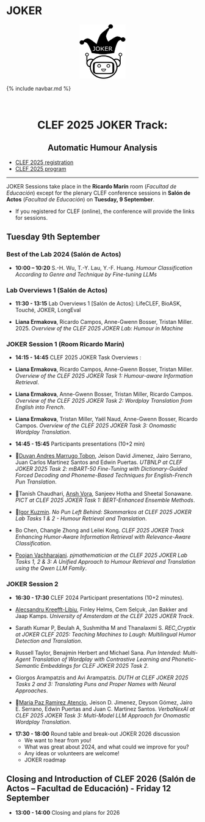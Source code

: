 # JOKER
<p align="center">
  <img src="./img/joker.png" width="120" height="142">
</p>

{% include navbar.md %}

<br>
  <h1 align="center">CLEF 2025 JOKER Track:</h1>
  <h2 align="center">Automatic Humour Analysis</h2>

* [CLEF 2025 registration](https://clef2025.clef-initiative.eu/index.php?page=Pages/registrationConference.html)
* [CLEF 2025 program](https://clef2025.clef-initiative.eu/index.php?page=Pages/programme.html)
  
<!---* [CLEF 2025 LNCS Proceedings, Vol I](https://doi.org/10.1007/978-3-031-71736-9)
* [CLEF 2025 LNCS Proceedings, Vol II](https://doi.org/10.1007/978-3-031-71908-0)
* [CLEF 2025 Working Notes](https://ceur-ws.org/Vol-3740/)-->
  

------------------------------------------------------------
JOKER Sessions take place in the **Ricardo Marín** room (_Facultad de Educación_) except for the plenary CLEF conference sessions in **Salón de Actos** (_Facultad de Educación_) on **Tuesday, 9 September**.

* If you registered for CLEF (online), the conference will provide the links for sessions.

## Tuesday 9th September 

### Best of the Lab 2024 (Salón de Actos)
* **10:00 – 10:20** S.-H. Wu, T.-Y. Lau, Y.-F. Huang. _Humour Classification According to Genre and Technique by Fine-tuning LLMs_

### Lab Overviews 1 (Salón de Actos)
* **11:30 - 13:15**	Lab Overviews 1 [Salón de Actos]: LifeCLEF, BioASK, Touché, JOKER, LongEval

* **Liana Ermakova**, Ricardo Campos, Anne-Gwenn Bosser, Tristan Miller. 2025. _Overview of the CLEF 2025 JOKER Lab: Humour in Machine_
<!---, in:
Proceedings of CLEF'24, LNCS Volume 14958 + 14959, Springer, 2024 ([Paper](https://doi.org/10.1007/978-3-031-71908-0_8), [Slides](slides/JOKER_CLEF_2024_presentation.pdf)).-->


### JOKER Session 1 (Room Ricardo Marín)

* **14:15 - 14:45** CLEF 2025 JOKER Task Overviews <!---([Slides](slides/CLEF24_JOKER_Task_Overviews.pdf))-->:

* **Liana Ermakova**, Ricardo Campos, Anne-Gwenn Bosser, Tristan Miller. 
_Overview of the CLEF 2025 JOKER Task 1: Humour-aware Information Retrieval_. 
<!---([Paper](https://ceur-ws.org/Vol-3740/paper-165.pdf))-->

* **Liana Ermakova**, Anne-Gwenn Bosser, Tristan Miller, Ricardo Campos.
_Overview of the CLEF 2025 JOKER Task 2: Wordplay Translation from English into French_. 
<!---([Paper](https://ceur-ws.org/Vol-3740/paper-166.pdf))-->

* **Liana Ermakova**, Tristan Miller, Yaël Naud, Anne-Gwenn Bosser, Ricardo Campos. 
_Overview of the CLEF 2025 JOKER Task 3: Onomastic Wordplay Translation_.
<!---([Paper](https://ceur-ws.org/Vol-3740/paper-167.pdf))-->

* **14:45 - 15:45** Participants presentations (10+2 min)

* 📶<ins>Duvan Andres Marrugo Tobon</ins>, Jeison David Jimenez, Jairo Serrano, Juan Carlos Martinez Santos and Edwin Puertas.
_UTBNLP at CLEF JOKER 2025 Task 2: mBART-50 Fine-Tuning with Dictionary-Guided Forced Decoding and Phoneme-Based Techniques for English-French Pun Translation_.
<!---([Paper](https://ceur-ws.org/Vol-3740/paper-178.pdf), [Slides](slides/JokerCLEF2024Popova.pdf))-->
  
* 📶Tanish Chaudhari, <ins>Ansh Vora</ins>, Sanjeev Hotha and Sheetal Sonawane.
_PICT at CLEF 2025 JOKER Task 1: BERT-Enhanced Ensemble Methods_.
<!---([Paper](https://ceur-ws.org/Vol-3740/paper-183.pdf))-->

* 📶<ins>Igor Kuzmin</ins>.
_No Pun Left Behind: Skommarkos at CLEF 2025 JOKER Lab Tasks 1 \& 2 - Humour Retrieval and Translation_.
<!---([Paper](https://ceur-ws.org/Vol-3740/paper-181.pdf), [Slides](slides/clef24uva-joker.pdf))-->

* Bo Chen, Changle Zhong and Leilei Kong.
_CLEF 2025 JOKER Track Enhancing Humor-Aware Information Retrieval with Relevance-Aware Classification_.
<!---([Paper](https://ceur-ws.org/Vol-3740/paper-173.pdf))-->

* <ins>Poojan Vachharajani</ins>.
_pjmathematician at the CLEF 2025 JOKER Lab Tasks 1, 2 & 3: A Unified Approach to Humour Retrieval and Translation using the Qwen LLM Family_.


### JOKER Session 2

* **16:30 - 17:30** CLEF 2024 Participant presentations (10+2 minutes).

<!---([Paper](https://ceur-ws.org/Vol-3740/paper-172.pdf), [Slides](slides/JokerCLEF2024Epron.pdf))-->

* <ins>Alecsandru Kreefft-Libiu</ins>, Finley Helms, Cem Selçuk, Jan Bakker and Jaap Kamps.
_University of Amsterdam at the CLEF 2025 JOKER Track_.
<!---([Paper](https://ceur-ws.org/Vol-3740/paper-172.pdf), [Slides](slides/JokerCLEF2024Epron.pdf))-->

* Sarath Kumar P, Beulah A, Sushmitha M and Thanalaxmi S.
_REC_Cryptix at JOKER CLEF 2025: Teaching Machines to Laugh: Multilingual Humor Detection and Translation_.
<!---([Paper](https://ceur-ws.org/Vol-3740/paper-171.pdf), [Slides](slides/JokerCLEF2024ReginaPetra.pdf))-->

* Russell Taylor, Benajmin Herbert and Michael Sana.
_Pun Intended: Multi-Agent Translation of Wordplay with Contrastive Learning and Phonetic-Semantic Embeddings for CLEF JOKER 2025 Task 2_.
<!---([Paper](https://ceur-ws.org/Vol-3740/paper-174.pdf))-->

* Giorgos Arampatzis and Avi Arampatzis.
_DUTH at CLEF JOKER 2025 Tasks 2 and 3: Translating Puns and Proper Names with Neural Approaches_.
<!---([Paper](https://ceur-ws.org/Vol-3740/paper-176.pdf))-->

* 📶<ins>Maria Paz Ramirez Atencio</ins>, Jeison D. Jimenez, Deyson Gómez, Jairo E. Serrano, Edwin Puertas and Juan C. Martinez Santos.
_VerbaNexAI at CLEF 2025 JOKER Task 3: Multi-Model LLM Approach for Onomastic Wordplay Translation_.
<!---([Paper](https://ceur-ws.org/Vol-3740/paper-180.pdf))-->

* **17:30 - 18:00** Round table and break-out JOKER 2026 discussion
    * We want to hear from *you*!
    * What was great about 2024, and what could we improve for you?
    * Any ideas or volunteers are welcome!
    * JOKER roadmap 

## Closing and Introduction of CLEF 2026 (Salón de Actos – Facultad de Educación) - Friday 12 September

* **13:00 - 14:00** Closing and plans for 2026 

<!---## All CLEF 2024 JOKER track papers 

* Liana Ermakova, Anne-Gwenn Bosser, Tristan Miller, Adam Jatowt. 
_Overview of the CLEF 2024 JOKER Task 1: Humour-aware Information Retrieval_. 
([Paper](https://ceur-ws.org/Vol-3740/paper-165.pdf))

* Victor Manuel Palma Preciado, Grigori Sidorov, Liana Ermakova, Anne-Gwenn Bosser, Tristan Miller, Adam Jatowt. 
_Overview of the CLEF 2024 JOKER Task 2: Humour Classification According to Genre and Technique_. 
([Paper](https://ceur-ws.org/Vol-3740/paper-166.pdf))

* Liana Ermakova, Anne-Gwenn Bosser, Tristan Miller, Adam Jatowt. 
_Overview of the CLEF 2024 JOKER Task 3: Translate puns from English to French_.
([Paper](https://ceur-ws.org/Vol-3740/paper-167.pdf))

* Harouna Baguian, Huynh Nina Ashley. 
_JOKER Track @ CLEF 2024: the Jokesters' approaches for retrieving, classifying, and translating wordplay_.
([Paper](https://ceur-ws.org/Vol-3740/paper-168.pdf))

* Antonia Bartulović, Dóra Paula Váradi. 
_University of Split and University of Malta (Team AB&DPV) at the CLEF 2024 JOKER Track: From ‘LOL’ to ‘MDR’ Using Artificial Intelligence Models to Retrieve and Translate Puns_.
([Paper](https://ceur-ws.org/Vol-3740/paper-169.pdf))

* Ryan Rony Dsilva, Nidhi Bhardwaj. 
_PunDerstand @ CLEF JOKER 2024: Who’s Laughing Now? Humor Classification by Genre & Technique_.
([Paper](https://ceur-ws.org/Vol-3740/paper-170.pdf))

* Regina Elagina, Petra Vučić.
_Working Notes of CLEF 2024: Effective Humor Analysis and Translation_.
([Paper](https://ceur-ws.org/Vol-3740/paper-171.pdf))

* Pierre Epron, Gaël Guibon, Miguel Couceiro.
_ORPAILLEUR & SyNaLP at CLEF 2024 Task 2: Good Old Cross Validation for Large Language Models Yields the Best Humorous Detection_.
([Paper](https://ceur-ws.org/Vol-3740/paper-172.pdf))

* Arina Gepalova, Adrian-Gabriel Chifu, Sébastien Fournier.
_CLEF 2024 Joker Task 1: Exploring Pun Detection Using The T5 Transformer Model_.
([Paper](https://ceur-ws.org/Vol-3740/paper-173.pdf))

* Jana Viktória Kováčiková, Marek Šuppa.
_Thinking, Fast and Slow: From the Speed of FastText to the Depth of Retrieval Augmented Large Language Models For Humour Classification_.
([Paper](https://ceur-ws.org/Vol-3740/paper-174.pdf))

* Rowan Mann, Tomislav Mikulandric.
_CLEF 2024 JOKER Tasks 1-3: Humour identification and classification_.
([Paper](https://ceur-ws.org/Vol-3740/paper-175.pdf))

* Sarvesh Narayanan, Jayasimman J, Shiva Ganesh V.
_CLEF 2024 JOKER Task 2 : Using RoBERTa and Bert-uncased for Humour Classification According to Genre and Technique_.
([Paper](https://ceur-ws.org/Vol-3740/paper-176.pdf))

* Victor Manuel Palma-Preciado, Carolina Palma-Preciado, Grigori Sidorov.
_NLPalma Joker 2024: Yet, no Humor with Humorousness - Task 2 Humour Classification According to Genre and Technique_.
([Paper](https://ceur-ws.org/Vol-3740/paper-177.pdf))

* Olga Popova.
_Comparative Evaluation of Humour Translation from English to Spanish: A Study with BLOOM and Googletrans_.
([Paper](https://ceur-ws.org/Vol-3740/paper-178.pdf))

* Dhannya S M, Lakshmi Priya S, Shreedevi Seluka Balaji, Sai Nikitha N.S.R, Shwetha S, Surabhi Kamath, Srinidhi Lakshmi Narayanan.
_Vayam Solve Kurmaha @ CLEF 2024: Task 2: Humor Classification according to Genre and Technique using BERT Embeddings and Transformers_.
([Paper](https://ceur-ws.org/Vol-3740/paper-179.pdf))

* M Saipranav, Jaswanth Sridharan, Gautham Narayan G, Angel Deborah S, Rajalakshmi S, Mirnalinee T T, Samyuktaa Sivakumar.
_CLEF 2024 JOKER Task 2: Using BERT and Random Forest Classifier for Humor Classification According to Genre and Technique_.
([Paper](https://ceur-ws.org/Vol-3740/paper-180.pdf))

* Emma Schuurman, Mick Cazemier, Luc Buijs, Jaap Kamps.
_University of Amsterdam at the CLEF 2024 Joker Track_.
([Paper](https://ceur-ws.org/Vol-3740/paper-181.pdf))

* Rakshith Subramanian, Vaishnavi S, B Bharathi.
_Team Humour Insights at JOKER 2024 Task 2: Humour Classification According To Genre And Technique_.
([Paper](https://ceur-ws.org/Vol-3740/paper-182.pdf))

* Shih-Hung Wu, Yu-Feng Huang, Tsz-Yeung Lau.
_Humour Classification by Fine-tuning LLMs: CYUT at CLEF 2024 JOKER Lab Subtask Humour Classification According to Genre and Technique_.
([Paper](https://ceur-ws.org/Vol-3740/paper-183.pdf))
-->
